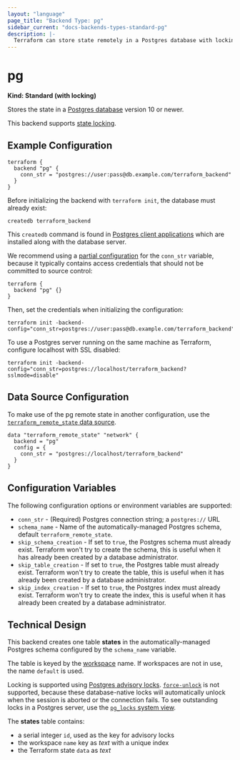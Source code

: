 ```yaml
---
layout: "language"
page_title: "Backend Type: pg"
sidebar_current: "docs-backends-types-standard-pg"
description: |-
  Terraform can store state remotely in a Postgres database with locking.
---
```


# pg

**Kind: Standard (with locking)**

Stores the state in a [Postgres database](https://www.postgresql.org) version 10 or newer.

This backend supports [state locking](/docs/language/state/locking.html).

## Example Configuration

```hcl
terraform {
  backend "pg" {
    conn_str = "postgres://user:pass@db.example.com/terraform_backend"
  }
}
```

Before initializing the backend with `terraform init`, the database must already exist:

```
createdb terraform_backend
```

This `createdb` command is found in [Postgres client applications](https://www.postgresql.org/docs/10/reference-client.html) which are installed along with the database server.

We recommend using a
[partial configuration](/docs/language/settings/backends/configuration.html#partial-configuration)
for the `conn_str` variable, because it typically contains access credentials that should not be committed to source control:

```hcl
terraform {
  backend "pg" {}
}
```

Then, set the credentials when initializing the configuration:

```
terraform init -backend-config="conn_str=postgres://user:pass@db.example.com/terraform_backend"
```

To use a Postgres server running on the same machine as Terraform, configure localhost with SSL disabled:

```
terraform init -backend-config="conn_str=postgres://localhost/terraform_backend?sslmode=disable"
```

## Data Source Configuration

To make use of the pg remote state in another configuration, use the [`terraform_remote_state` data source](/docs/language/state/remote-state-data.html).

```hcl
data "terraform_remote_state" "network" {
  backend = "pg"
  config = {
    conn_str = "postgres://localhost/terraform_backend"
  }
}
```

## Configuration Variables

The following configuration options or environment variables are supported:

- `conn_str` - (Required) Postgres connection string; a `postgres://` URL
- `schema_name` - Name of the automatically-managed Postgres schema, default `terraform_remote_state`.
- `skip_schema_creation` - If set to `true`, the Postgres schema must already exist. Terraform won't try to create the schema, this is useful when it has already been created by a database administrator.
- `skip_table_creation` - If set to `true`, the Postgres table must already exist. Terraform won't try to create the table, this is useful when it has already been created by a database administrator.
- `skip_index_creation` - If set to `true`, the Postgres index must already exist. Terraform won't try to create the index, this is useful when it has already been created by a database administrator.

## Technical Design

This backend creates one table **states** in the automatically-managed Postgres schema configured by the `schema_name` variable.

The table is keyed by the [workspace](/docs/language/state/workspaces.html) name. If workspaces are not in use, the name `default` is used.

Locking is supported using [Postgres advisory locks](https://www.postgresql.org/docs/9.5/explicit-locking.html#ADVISORY-LOCKS). [`force-unlock`](https://www.terraform.io/docs/cli/commands/force-unlock.html) is not supported, because these database-native locks will automatically unlock when the session is aborted or the connection fails. To see outstanding locks in a Postgres server, use the [`pg_locks` system view](https://www.postgresql.org/docs/9.5/view-pg-locks.html).

The **states** table contains:

- a serial integer `id`, used as the key for advisory locks
- the workspace `name` key as _text_ with a unique index
- the Terraform state `data` as _text_
